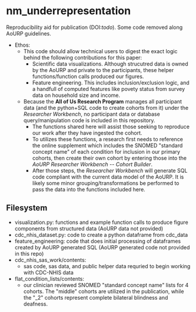 # nm_underrepresentation
Reproducibility aid for publication (DOI:_todo_). Some code removed along AoURP guidelines.

- Ethos:
    - This code should allow technical users to digest the exact logic behind the following contributions for this paper:
        - Scientific data visualizations. Although strucutred data is owned by the AoURP and private to the participants, these helper functions/function calls produced our figures.
        - Feature engineering. This includes inclusion/exclusion logic, and a handfull of computed features like povety status from survey data on household size and income.
    - Because the **All of Us Research Program** manages all participant data (and the python+SQL code to create cohorts from it) under the *Researcher Workbench*, no participant data or database query/manipulation code is included in this repository.
        - The functions shared here will assist those seeking to reproduce our work after they have ingested the cohort.
        - To utilizes these functions, a research first needs to reference the online supplement which includes the SNOMED "standard concept name" of each condition for inclusion in our primary cohorts, then create their own cohort by entering those into the *AoURP Researcher Workbench -- Cohort Builder*.
        - After those steps, the *Researcher Workbench* will generate SQL code compliant with the current data model of the AoURP. It is likely some minor grouping/transformations be performed to pass the data into the functions included here.

## Filesystem

- visualization.py: functions and example function calls to produce figure components from structured data (AoURP data not provided)
- cdc_nhis_dataset.py: code to create a python dataframe from cdc_data
- feature_engineering: code that does initial processing of dataframes created by AoURP generated SQL (AoURP generated code not provided in this repo)
- cdc_nhis_sas_work/contents:
    - sas code, sas data, and public helper data requried to begin working with CDC-NHIS data
- flat_condition_lists/contents:
    - our clinician reviewed SNOMED "standard concept name" lists for 4 cohorts. The "middle" cohorts are utilized in the publication, while the "_2" cohorts represent complete bilateral blindness and deafness.
